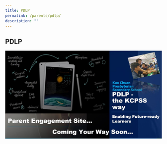 ```yaml
---
title: PDLP
permalink: /parents/pdlp/
description: ""
---
```

## PDLP

![](/images/Useful%20Links/Parents/parent%20engagement%20site.jpg)


